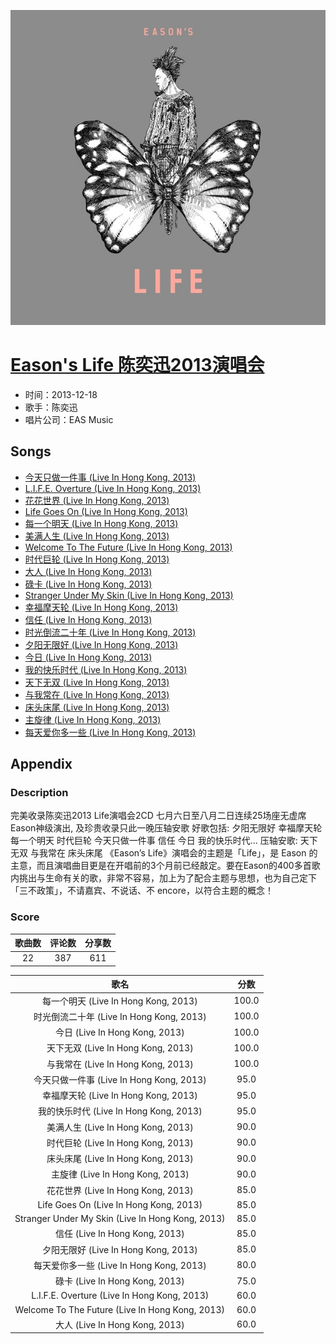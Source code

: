 <p align="center">
	<img src="imgs/eason_s_life_陈奕迅_演唱会.jpg" alt="album_img" />
</p>

# [Eason's Life 陈奕迅2013演唱会](https://music.163.com/album?id=2732645)

* 时间：2013-12-18
* 歌手：陈奕迅
* 唱片公司：EAS Music
## Songs

* [今天只做一件事 (Live In Hong Kong, 2013)](songs/今天只做一件事_live_in_hong_kong__28160867/README.md)
* [L.I.F.E. Overture (Live In Hong Kong, 2013)](songs/l_i_f_e_overture_live_in_hong_kong__28160868/README.md)
* [花花世界 (Live In Hong Kong, 2013)](songs/花花世界_live_in_hong_kong__28160869/README.md)
* [Life Goes On (Live In Hong Kong, 2013)](songs/life_goes_on_live_in_hong_kong__28160870/README.md)
* [每一个明天 (Live In Hong Kong, 2013)](songs/每一个明天_live_in_hong_kong__28160871/README.md)
* [美满人生 (Live In Hong Kong, 2013)](songs/美满人生_live_in_hong_kong__28160872/README.md)
* [Welcome To The Future (Live In Hong Kong, 2013)](songs/welcome_to_the_future_live_in_hong_kong__28160873/README.md)
* [时代巨轮 (Live In Hong Kong, 2013)](songs/时代巨轮_live_in_hong_kong__28160885/README.md)
* [大人 (Live In Hong Kong, 2013)](songs/大人_live_in_hong_kong__28160874/README.md)
* [碌卡 (Live In Hong Kong, 2013)](songs/碌卡_live_in_hong_kong__28160875/README.md)
* [Stranger Under My Skin (Live In Hong Kong, 2013)](songs/stranger_under_my_skin_live_in_hong_kong__28160876/README.md)
* [幸福摩天轮 (Live In Hong Kong, 2013)](songs/幸福摩天轮_live_in_hong_kong__28160877/README.md)
* [信任 (Live In Hong Kong, 2013)](songs/信任_live_in_hong_kong__28160878/README.md)
* [时光倒流二十年 (Live In Hong Kong, 2013)](songs/时光倒流二十年_live_in_hong_kong__28160879/README.md)
* [夕阳无限好 (Live In Hong Kong, 2013)](songs/夕阳无限好_live_in_hong_kong__28160880/README.md)
* [今日 (Live In Hong Kong, 2013)](songs/今日_live_in_hong_kong__28160886/README.md)
* [我的快乐时代 (Live In Hong Kong, 2013)](songs/我的快乐时代_live_in_hong_kong__28160881/README.md)
* [天下无双 (Live In Hong Kong, 2013)](songs/天下无双_live_in_hong_kong__28160882/README.md)
* [与我常在 (Live In Hong Kong, 2013)](songs/与我常在_live_in_hong_kong__28160884/README.md)
* [床头床尾 (Live In Hong Kong, 2013)](songs/床头床尾_live_in_hong_kong__28160883/README.md)
* [主旋律 (Live In Hong Kong, 2013)](songs/主旋律_live_in_hong_kong__28160887/README.md)
* [每天爱你多一些 (Live In Hong Kong, 2013)](songs/每天爱你多一些_live_in_hong_kong__34228642/README.md)
## Appendix

### Description

完美收录陈奕迅2013 Life演唱会2CD
七月六日至八月二日连续25场座无虚席
Eason神级演出, 及珍贵收录只此一晚压轴安歌
好歌包括: 夕阳无限好 幸福摩天轮 每一个明天 时代巨轮 今天只做一件事 信任 今日 我的快乐时代…
压轴安歌: 天下无双 与我常在 床头床尾
《Eason’s Life》演唱会的主题是「Life」，是 Eason 的主意，而且演唱曲目更是在开唱前的3个月前已经敲定。要在Eason的400多首歌内挑出与生命有关的歌，非常不容易，加上为了配合主题与思想，也为自己定下「三不政策」，不请嘉宾、不说话、不 encore，以符合主题的概念！

### Score

|歌曲数|评论数|分享数|
|:---:|:---:|:---:|
|22|387|611|

|歌名|分数|
|:---:|:---:|
|每一个明天 (Live In Hong Kong, 2013)|100.0
|时光倒流二十年 (Live In Hong Kong, 2013)|100.0
|今日 (Live In Hong Kong, 2013)|100.0
|天下无双 (Live In Hong Kong, 2013)|100.0
|与我常在 (Live In Hong Kong, 2013)|100.0
|今天只做一件事 (Live In Hong Kong, 2013)|95.0
|幸福摩天轮 (Live In Hong Kong, 2013)|95.0
|我的快乐时代 (Live In Hong Kong, 2013)|95.0
|美满人生 (Live In Hong Kong, 2013)|90.0
|时代巨轮 (Live In Hong Kong, 2013)|90.0
|床头床尾 (Live In Hong Kong, 2013)|90.0
|主旋律 (Live In Hong Kong, 2013)|90.0
|花花世界 (Live In Hong Kong, 2013)|85.0
|Life Goes On (Live In Hong Kong, 2013)|85.0
|Stranger Under My Skin (Live In Hong Kong, 2013)|85.0
|信任 (Live In Hong Kong, 2013)|85.0
|夕阳无限好 (Live In Hong Kong, 2013)|85.0
|每天爱你多一些 (Live In Hong Kong, 2013)|80.0
|碌卡 (Live In Hong Kong, 2013)|75.0
|L.I.F.E. Overture (Live In Hong Kong, 2013)|60.0
|Welcome To The Future (Live In Hong Kong, 2013)|60.0
|大人 (Live In Hong Kong, 2013)|60.0
